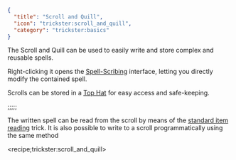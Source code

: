 ```json
{
  "title": "Scroll and Quill",
  "icon": "trickster:scroll_and_quill",
  "category": "trickster:basics"
}
```

The Scroll and Quill can be used to easily write and store complex and reusable spells.


Right-clicking it opens the [Spell-Scribing](^trickster:editing) interface, letting you directly modify the contained spell.


Scrolls can be stored in a [Top Hat](^trickster:top_hat) for easy access and safe-keeping.

;;;;;

The written spell can be read from the scroll by means of the [standard item reading](^trickster:basic_tricks) trick.
It is also possible to write to a scroll programmatically using the same method

<recipe;trickster:scroll_and_quill>